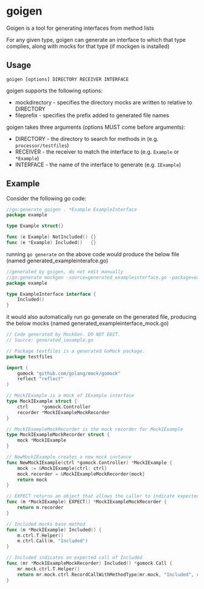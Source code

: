# goigen
Goigen is a tool for generating interfaces from method lists

For any given type, goigen can generate an interface to which that type complies,
along with mocks for that type (if mockgen is installed)

## Usage
`goigen [options] DIRECTORY RECEIVER INTERFACE`

goigen supports the following options:
* mockdirectory - specifies the directory mocks are written to relative to DIRECTORY
* fileprefix - specifies the prefix added to generated file names

goigen takes three arguments (options MUST come before arguments):
* DIRECTORY - the directory to search for methods in (e.g. `processor/testfiles`)
* RECEIVER - the receiver to match the interface to (e.g. `Example` or `*Example`)
* INTERFACE - the name of the interface to generate (e.g. `IExample`)

## Example
Consider the following go code:
```go
//go:generate goigen . *Example ExampleInterface
package example

type Example struct{}

func (e Example) NotIncluded() {}
func (e *Example) Included()   {}
```
running `go generate` on the above code would produce the below file (named generated_exampleinterafce.go)
```go
//generated by goigen, do not edit manually
//go:generate mockgen -source=generated_exampleinterface.go -package=example -destination=./generated_exampleinterface_mock.go
package example

type ExampleInterface interface {
	Included()
}
```
it would also automatically run go generate on the generated file, producing the below mocks (named generated_exampleinterface_mock.go)
```go
// Code generated by MockGen. DO NOT EDIT.
// Source: generated_iexample.go

// Package testfiles is a generated GoMock package.
package testfiles

import (
	gomock "github.com/golang/mock/gomock"
	reflect "reflect"
)

// MockIExample is a mock of IExample interface
type MockIExample struct {
	ctrl     *gomock.Controller
	recorder *MockIExampleMockRecorder
}

// MockIExampleMockRecorder is the mock recorder for MockIExample
type MockIExampleMockRecorder struct {
	mock *MockIExample
}

// NewMockIExample creates a new mock instance
func NewMockIExample(ctrl *gomock.Controller) *MockIExample {
	mock := &MockIExample{ctrl: ctrl}
	mock.recorder = &MockIExampleMockRecorder{mock}
	return mock
}

// EXPECT returns an object that allows the caller to indicate expected use
func (m *MockIExample) EXPECT() *MockIExampleMockRecorder {
	return m.recorder
}

// Included mocks base method
func (m *MockIExample) Included() {
	m.ctrl.T.Helper()
	m.ctrl.Call(m, "Included")
}

// Included indicates an expected call of Included
func (mr *MockIExampleMockRecorder) Included() *gomock.Call {
	mr.mock.ctrl.T.Helper()
	return mr.mock.ctrl.RecordCallWithMethodType(mr.mock, "Included", reflect.TypeOf((*MockIExample)(nil).Included))
}

```
